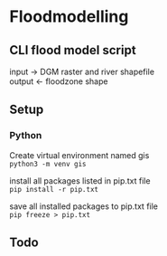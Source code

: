 # Floodmodelling

## CLI flood model script

input -> DGM raster and river shapefile  
output <- floodzone shape

## Setup

### Python

Create virtual environment named gis\
`python3 -m venv gis`

install all packages listed in pip.txt file\
`pip install -r pip.txt`

save all installed packages to pip.txt file\
`pip freeze > pip.txt`

## Todo
